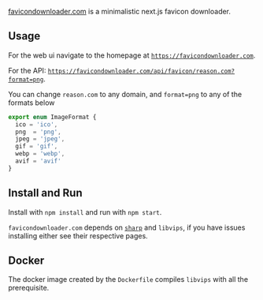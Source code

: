 [favicondownloader.com](https://favicondownloader.com) is a minimalistic next.js favicon downloader.

## Usage

For the web ui navigate to the homepage at [`https://favicondownloader.com`](https://favicondownloader.com).

For the API: [`https://favicondownloader.com/api/favicon/reason.com?format=png`](https://favicondownloader.com/api/favicon/reason.com?format=png).

You can change `reason.com` to any domain, and `format=png` to any of the formats below
```typescript
export enum ImageFormat {
  ico = 'ico',
  png  = 'png',
  jpeg = 'jpeg',
  gif = 'gif',
  webp = 'webp',
  avif = 'avif'
}
```

## Install and Run

Install with `npm install` and run with `npm start`.

`favicondownloader.com` depends on [`sharp`](https://sharp.pixelplumbing.com/) and `libvips`, if you have issues installing either see their respective pages.

## Docker

The docker image created by the `Dockerfile` compiles `libvips` with all the prerequisite.
